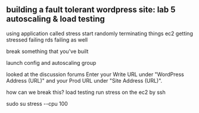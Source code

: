 building a fault tolerant wordpress site: lab 5 autoscaling & load testing
------------------------------

using application called stress 
start randomly terminating things 
ec2 getting stressed 
failing
rds failing as well 

break something that you've built 

launch config and autoscaling group 

looked at the discussion forums 
Enter your Write URL under "WordPress Address (URL)" and your Prod URL under "Site Address (URL)".

how can we break this?
load testing run stress on the ec2 
by ssh

sudo su
stress --cpu 100
